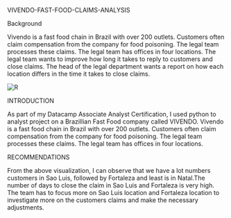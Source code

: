 VIVENDO-FAST-FOOD-CLAIMS-ANALYSIS

Background

Vivendo is a fast food chain in Brazil with over 200 outlets.
Customers often claim compensation from the company for food poisoning.
The legal team processes these claims. The legal team has offices in four locations.
The legal team wants to improve how long it takes to reply to customers and close claims.
The head of the legal department wants a report on how each location differs in the time it
takes to close claims.

![R](https://github.com/NurudeenNajeem/Data-Analyst-Project/assets/80988295/203c04c5-3835-473b-81b9-404da5f4de14)

INTRODUCTION

As part of my Datacamp Associate Analyst Certification, I used python to analyst project on a Brazillian Fast Food company called VIVENDO. Vivendo is a fast food chain in Brazil with over 200 outlets. Customers often claim compensation from the company for food poisoning. The legal team processes these claims. The legal team has offices in four locations.

RECOMMENDATIONS

From the above visualization, I can observe that we have a lot numbers customers in Sao Luis, followed by Fortaleza and least is in Natal.The number of days to close the claim in Sao Luis and Fortaleza is very high. The team has to focus more on Sao Luis location and Fortaleza location to investigate more on the customers claims and make the necessary adjustments.
